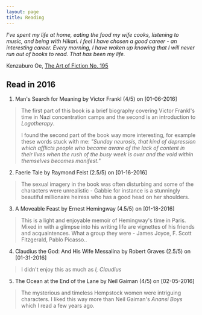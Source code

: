 ```yaml
---
layout: page
title: Reading
---
```



*I've spent my life at home, eating the food my wife cooks, listening to music, and being with Hikari. I feel I have chosen a good career - an interesting career. Every morning, I have woken up knowing that I will never run out of books to read. That has been my life.*

Kenzaburo Oe, [The Art of Fiction No. 195](http://www.theparisreview.org/interviews/5816/the-art-of-fiction-no-195-kenzaburo-oe)

## Read in 2016

1. Man's Search for Meaning by Victor Frankl (4/5) on [01-06-2016]
> The first part of this book is a brief biography covering Victor Frankl's time in Nazi concentration camps and the second is an introduction to *Logotherapy*.
>
> I found the second part of the book way more interesting, for example these words stuck with me: *"Sunday neurosis, that kind of depression which afflicts people who become aware of the lack of content in their lives when the rush of the busy week is over and the void within themselves becomes manifest."*

2. Faerie Tale by Raymond Feist (2.5/5) on [01-16-2016]
> The sexual imagery in the book was often disturbing and some of the characters were unrealistic - Gabbie for instance is a stunningly beautiful millionaire heiress who has a good head on her shoulders.

3. A Moveable Feast by Ernest Hemingway (4.5/5) on [01-18-2016]
> This is a light and enjoyable memoir of Hemingway's time in Paris. Mixed in with a glimpse into his writing life are vignettes of his friends and acquaintences. What a group they were - James Joyce, F. Scott Fitzgerald, Pablo Picasso..

4. Claudius the God: And His Wife Messalina  by Robert Graves (2.5/5) on [01-31-2016]
> I didn't enjoy this as much as *I, Claudius*

5. The Ocean at the End of the Lane by Neil Gaiman (4/5) on [02-05-2016]
> The mysterious and timeless Hempstock women were intriguing characters. I liked this way more than Neil Gaiman's *Anansi Boys* which I read a few years ago.